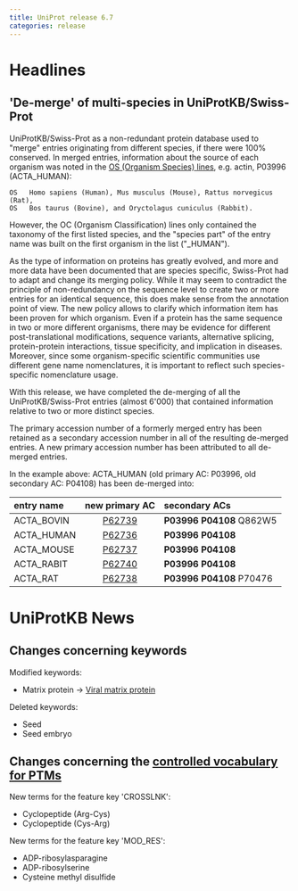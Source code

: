 ```yaml
---
title: UniProt release 6.7
categories: release
---
```


# Headlines

## 'De-merge' of multi-species in UniProtKB/Swiss-Prot

UniProtKB/Swiss-Prot as a non-redundant protein database used to "merge" entries originating from different species, if there were 100% conserved. In merged entries, information about the source of each organism was noted in the [OS (Organism Species) lines](http://www.uniprot.org/manual/organism-name), e.g. actin, P03996 (ACTA\_HUMAN):

    OS   Homo sapiens (Human), Mus musculus (Mouse), Rattus norvegicus (Rat),
    OS   Bos taurus (Bovine), and Oryctolagus cuniculus (Rabbit).

However, the OC (Organism Classification) lines only contained the taxonomy of the first listed species, and the "species part" of the entry name was built on the first organism in the list ("\_HUMAN").

As the type of information on proteins has greatly evolved, and more and more data have been documented that are species specific, Swiss-Prot had to adapt and change its merging policy. While it may seem to contradict the principle of non-redundancy on the sequence level to create two or more entries for an identical sequence, this does make sense from the annotation point of view. The new policy allows to clarify which information item has been proven for which organism. Even if a protein has the same sequence in two or more different organisms, there may be evidence for different post-translational modifications, sequence variants, alternative splicing, protein-protein interactions, tissue specificity, and implication in diseases. Moreover, since some organism-specific scientific communities use different gene name nomenclatures, it is important to reflect such species-specific nomenclature usage.

With this release, we have completed the de-merging of all the UniProtKB/Swiss-Prot entries (almost 6'000) that contained information relative to two or more distinct species.

The primary accession number of a formerly merged entry has been retained as a secondary accession number in all of the resulting de-merged entries. A new primary accession number has been attributed to all de-merged entries.

In the example above: ACTA\_HUMAN (old primary AC: P03996, old secondary AC: P04108) has been de-merged into:

| entry name  |                 new primary AC                  | secondary ACs            |
|:------------|:-----------------------------------------------:|:-------------------------|
| ACTA\_BOVIN | [P62739](http://www.uniprot.org/uniprot/P62739) | **P03996 P04108** Q862W5 |
| ACTA\_HUMAN | [P62736](http://www.uniprot.org/uniprot/P62736) | **P03996 P04108**        |
| ACTA\_MOUSE | [P62737](http://www.uniprot.org/uniprot/P62737) | **P03996 P04108**        |
| ACTA\_RABIT | [P62740](http://www.uniprot.org/uniprot/P62740) | **P03996 P04108**        |
| ACTA\_RAT   | [P62738](http://www.uniprot.org/uniprot/P62738) | **P03996 P04108** P70476 |

  

# UniProtKB News

## Changes concerning keywords

Modified keywords:

-   Matrix protein -&gt; [Viral matrix protein](http://www.uniprot.org/keywords/KW-0468)

Deleted keywords:

-   Seed
-   Seed embryo

## Changes concerning the [controlled vocabulary for PTMs](https://ftp.uniprot.org/pub/databases/uniprot/current_release/knowledgebase/complete/docs/ptmlist)

New terms for the feature key 'CROSSLNK':

-   Cyclopeptide (Arg-Cys)
-   Cyclopeptide (Cys-Arg)

New terms for the feature key 'MOD\_RES':

-   ADP-ribosylasparagine
-   ADP-ribosylserine
-   Cysteine methyl disulfide
